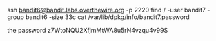 ssh bandit6@bandit.labs.overthewire.org -p 2220
find / -user bandit7 -group bandit6 -size 33c
cat /var/lib/dpkg/info/bandit7.password

the password
z7WtoNQU2XfjmMtWA8u5rN4vzqu4v99S
